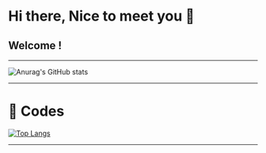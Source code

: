 # Hi there, Nice to meet you 👋

## Welcome !
---
![Anurag's GitHub stats](https://github-readme-stats.vercel.app/api?username=wglee0511&show_icons=true)

---

# 💓 Codes

[![Top Langs](https://github-readme-stats.vercel.app/api/top-langs/?username=wglee0511&langs_count=8)](https://github.com/wglee0511/github-readme-stats)

---
